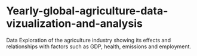 # Yearly-global-agriculture-data-vizualization-and-analysis
Data Exploration of the agriculture industry showing its effects and relationships with factors such as GDP, health, emissions and employment.
